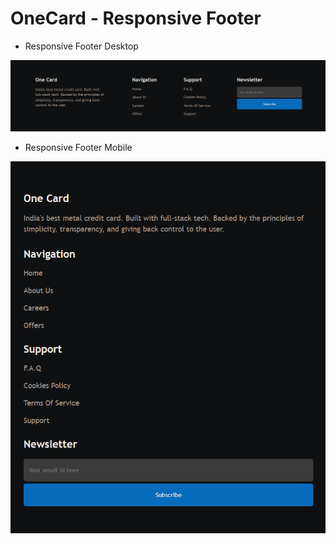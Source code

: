 # OneCard - Responsive Footer

- Responsive Footer Desktop

![Footer-Desktop](/Assignment%203/Question%206/Assets/respnsive-footer-desktop.png)

- Responsive Footer Mobile

![Footer-Desktop](/Assignment%203/Question%206/Assets/respnsive-footer-mobile.png)
